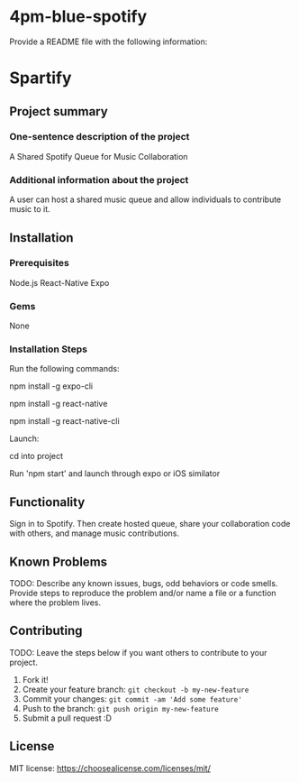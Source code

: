 # 4pm-blue-spotify

Provide a README file with the following information:

# Spartify

## Project summary

### One-sentence description of the project

A Shared Spotify Queue for Music Collaboration

### Additional information about the project

A user can host a shared music queue and allow individuals to contribute music to it.


## Installation

### Prerequisites

Node.js
React-Native
Expo

### Gems

None

### Installation Steps

Run the following commands:

npm install -g expo-cli

npm install -g react-native

npm install -g react-native-cli

Launch:

cd into project

Run 'npm start' and launch through expo or iOS similator

## Functionality

Sign in to Spotify. Then create hosted queue, share your collaboration code with others, and manage music contributions.

## Known Problems

TODO: Describe any known issues, bugs, odd behaviors or code smells. 
Provide steps to reproduce the problem and/or name a file or a function where the problem lives.


## Contributing

TODO: Leave the steps below if you want others to contribute to your project.

1. Fork it!
2. Create your feature branch: `git checkout -b my-new-feature`
3. Commit your changes: `git commit -am 'Add some feature'`
4. Push to the branch: `git push origin my-new-feature`
5. Submit a pull request :D

## License

MIT license: <https://choosealicense.com/licenses/mit/>
